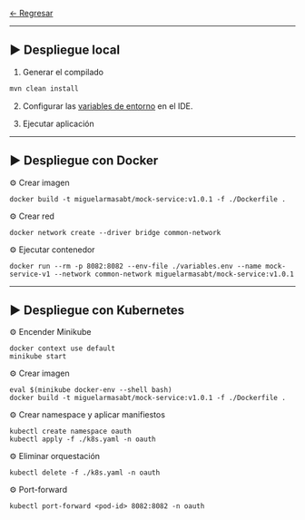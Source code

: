
[← Regresar](../../README.md) <br>

---

## ▶️ Despliegue local

1. Generar el compilado
```sh
mvn clean install
```

2. Configurar las [variables de entorno](./variables.env) en el IDE.

2. Ejecutar aplicación


---

## ▶️ Despliegue con Docker

⚙️ Crear imagen
```shell
docker build -t miguelarmasabt/mock-service:v1.0.1 -f ./Dockerfile .
```

⚙️ Crear red
```shell
docker network create --driver bridge common-network
```

⚙️ Ejecutar contenedor
```shell
docker run --rm -p 8082:8082 --env-file ./variables.env --name mock-service-v1 --network common-network miguelarmasabt/mock-service:v1.0.1
```

---

## ▶️ Despliegue con Kubernetes

⚙️ Encender Minikube
```shell
docker context use default
minikube start
```

⚙️ Crear imagen
```shell
eval $(minikube docker-env --shell bash)
docker build -t miguelarmasabt/mock-service:v1.0.1 -f ./Dockerfile .
```

⚙️ Crear namespace y aplicar manifiestos
```shell
kubectl create namespace oauth
kubectl apply -f ./k8s.yaml -n oauth
```

⚙️ Eliminar orquestación
```shell
kubectl delete -f ./k8s.yaml -n oauth
```

⚙️ Port-forward
```shell
kubectl port-forward <pod-id> 8082:8082 -n oauth
```